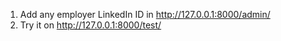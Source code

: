 1. Add any employer LinkedIn ID in http://127.0.0.1:8000/admin/
2. Try it on http://127.0.0.1:8000/test/
